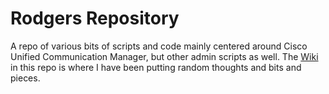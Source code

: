 # Rodgers Repository

A repo of various bits of scripts and code mainly centered around Cisco Unified Communication Manager, but other admin scripts as well. The 
[Wiki](./wiki) in this repo is where I have been putting random thoughts and bits and pieces.
